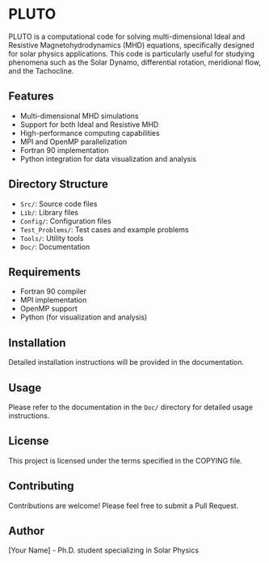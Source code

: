 # PLUTO

PLUTO is a computational code for solving multi-dimensional Ideal and Resistive Magnetohydrodynamics (MHD) equations, specifically designed for solar physics applications. This code is particularly useful for studying phenomena such as the Solar Dynamo, differential rotation, meridional flow, and the Tachocline.

## Features

- Multi-dimensional MHD simulations
- Support for both Ideal and Resistive MHD
- High-performance computing capabilities
- MPI and OpenMP parallelization
- Fortran 90 implementation
- Python integration for data visualization and analysis

## Directory Structure

- `Src/`: Source code files
- `Lib/`: Library files
- `Config/`: Configuration files
- `Test_Problems/`: Test cases and example problems
- `Tools/`: Utility tools
- `Doc/`: Documentation

## Requirements

- Fortran 90 compiler
- MPI implementation
- OpenMP support
- Python (for visualization and analysis)

## Installation

Detailed installation instructions will be provided in the documentation.

## Usage

Please refer to the documentation in the `Doc/` directory for detailed usage instructions.

## License

This project is licensed under the terms specified in the COPYING file.

## Contributing

Contributions are welcome! Please feel free to submit a Pull Request.

## Author

[Your Name] - Ph.D. student specializing in Solar Physics
